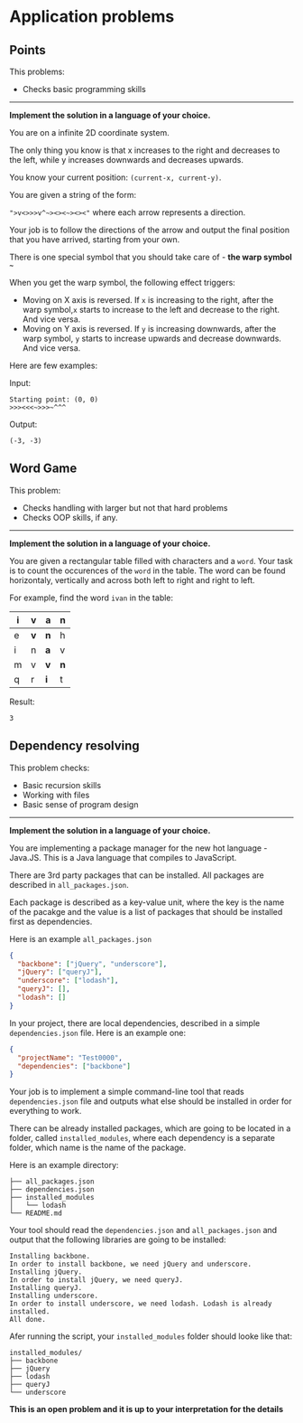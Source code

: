 # Application problems

## Points

This problems:

* Checks basic programming skills

---

**Implement the solution in a language of your choice.**

You are on a infinite 2D coordinate system.

The only thing you know is that x increases to the right and decreases to the left, while y increases downwards and decreases upwards.

You know your current position: `(current-x, current-y)`.

You are given a string of the form:

`">v<>>>v^~><><~><><"` where each arrow represents a direction.

Your job is to follow the directions of the arrow and output the final position that you have arrived, starting from your own.

There is one special symbol that you should take care of - **the warp symbol `~`**

When you get the warp symbol, the following effect triggers:

* Moving on X axis is reversed. If `x` is increasing to the right, after the warp symbol,`x` starts to increase to the left and decrease to the right. And vice versa.
* Moving on Y axis is reversed. If `y` is increasing downwards, after the warp symbol, `y` starts to increase upwards and decrease downwards. And vice versa.

Here are few examples:

Input:

```
Starting point: (0, 0)
>>><<<~>>>~^^^
```

Output:

```
(-3, -3)
```

## Word Game

This problem:

* Checks handling with larger but not that hard problems
* Checks OOP skills, if any.

---

**Implement the solution in a language of your choice.**

You are given a rectangular table filled with characters and a `word`.
Your task is to count the occurences of the `word` in the table. The word can be found horizontaly, vertically and across both left to right and right to left.

For example, find the word `ivan` in the table:

| i    | v     | a     | n     |
|---   |---    |---    |---    |
| e    | **v** | **n** | h     |
| i    | n     | **a** | v     |
| m    | v     | **v** | **n** |
| q    | r     | **i** | t     |

Result:
```
3
```

## Dependency resolving 

This problem checks:

* Basic recursion skills
* Working with files
* Basic sense of program design

---

**Implement the solution in a language of your choice.**

You are implementing a package manager for the new hot language - Java.JS. This is a Java language that compiles to JavaScript.

There are 3rd party packages that can be installed. All packages are described in `all_packages.json`.

Each package is described as a key-value unit, where the key is the name of the pacakge and the value is a list of packages that should be installed first as dependencies.

Here is an example `all_packages.json`

```json
{
  "backbone": ["jQuery", "underscore"],
  "jQuery": ["queryJ"],
  "underscore": ["lodash"],
  "queryJ": [],
  "lodash": []
}
```

In your project, there are local dependencies, described in a simple `dependencies.json` file. Here is an example one:

```json
{
  "projectName": "Test0000",
  "dependencies": ["backbone"]
}
```

Your job is to implement a simple command-line tool that reads `dependencies.json` file and outputs what else should be installed in order for everything to work.

There can be already installed packages, which are going to be located in a folder, called `installed_modules`, where each dependency is a separate folder, which name is the name of the package.

Here is an example directory:

```
├── all_packages.json
├── dependencies.json
├── installed_modules
│   └── lodash
└── README.md
```

Your tool should read the `dependencies.json` and `all_packages.json` and output that the following libraries are going to be installed:

```
Installing backbone.
In order to install backbone, we need jQuery and underscore.
Installing jQuery.
In order to install jQuery, we need queryJ.
Installing queryJ.
Installing underscore.
In order to install underscore, we need lodash. Lodash is already installed.
All done.
```

Afer running the script, your `installed_modules` folder should looke like that:

```
installed_modules/
├── backbone
├── jQuery
├── lodash
├── queryJ
└── underscore
```

**This is an open problem and it is up to your interpretation for the details**

